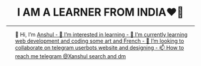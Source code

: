 <center>
  <h1>I AM A LEARNER FROM INDIA❤️‍🔥</h1>
</center>
<hr size="2" color=red>
<ul>
👋 Hi, I’m <a href="t.me/Xanshul"<b>Anshul</b>
- 👀 I’m interested in learning 
- 🌱 I’m currently learning web development and coding some art and French 
- 💞️ I’m looking to collaborate on telegram userbots website and designing 
- 📫 How to reach me telegram @Xanshul search and dm 
</ul>

<!---
Hacmker/Hacmker is a ✨ special ✨ repository because its `README.md` (this file) appears on your GitHub profile.
You can click the Preview link to take a look at your changes.
--->
